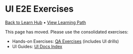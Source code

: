 # UI E2E Exercises

[Back to Learn Hub](INDEX.md) • [View Learning Path](LEARNING-PATH.md)

This page has moved. Please use the consolidated exercises:

- Hands-on Exercises: [QA Exercises](QA-EXERCISES.md) (includes UI drills)
- UI Guides: [UI Docs Index](../docs/ui/INDEX.md)